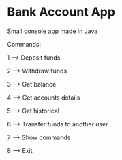 # Bank Account App
Small console app made in Java

Commands:

1 --> Deposit funds

2 --> Withdraw funds

3 --> Get balance

4 --> Get accounts details

5 --> Get historical

6 --> Transfer funds to another user

7 --> Show commands

8 --> Exit

